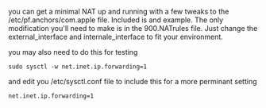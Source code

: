 you can get a minimal NAT up and running with a few tweaks to the /etc/pf.anchors/com.apple file.  Included is and example.  The only modification you'll need to make is in the 900.NATrules file.  Just change the external_interface and internale_interface to fit your environment.

you may also need to do this for testing 

	sudo sysctl -w net.inet.ip.forwarding=1 

and edit you /etc/sysctl.conf file to include this for a more perminant setting

	net.inet.ip.forwarding=1
